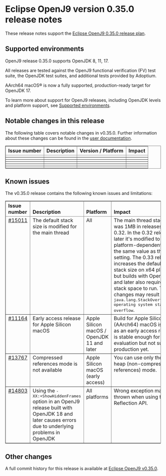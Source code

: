 <!--
* Copyright (c) 2022, 2022 IBM Corp. and others
*
* This program and the accompanying materials are made
* available under the terms of the Eclipse Public License 2.0
* which accompanies this distribution and is available at
* https://www.eclipse.org/legal/epl-2.0/ or the Apache
* License, Version 2.0 which accompanies this distribution and
* is available at https://www.apache.org/licenses/LICENSE-2.0.
*
* This Source Code may also be made available under the
* following Secondary Licenses when the conditions for such
* availability set forth in the Eclipse Public License, v. 2.0
* are satisfied: GNU General Public License, version 2 with
* the GNU Classpath Exception [1] and GNU General Public
* License, version 2 with the OpenJDK Assembly Exception [2].
*
* [1] https://www.gnu.org/software/classpath/license.html
* [2] http://openjdk.java.net/legal/assembly-exception.html
*
* SPDX-License-Identifier: EPL-2.0 OR Apache-2.0 OR GPL-2.0 WITH
* Classpath-exception-2.0 OR LicenseRef-GPL-2.0 WITH Assembly-exception
-->

# Eclipse OpenJ9 version 0.35.0 release notes

These release notes support the [Eclipse OpenJ9 0.35.0 release plan](https://projects.eclipse.org/projects/technology.openj9/releases/0.35.0/plan).

## Supported environments

OpenJ9 release 0.35.0 supports OpenJDK 8, 11, 17.

All releases are tested against the OpenJ9 functional verification (FV) test suite, the OpenJDK test suites, and additional tests provided by Adoptium.

AArch64 macOS&reg; is now a fully supported, production-ready target for OpenJDK 17.

To learn more about support for OpenJ9 releases, including OpenJDK levels and platform support, see [Supported environments](https://eclipse.org/openj9/docs/openj9_support/index.html).

## Notable changes in this release

The following table covers notable changes in v0.35.0. Further information about these changes can be found in the [user documentation](https://eclipse-openj9.github.io/openj9-docs/version0.35/).

<table cellpadding="4" cellspacing="0" summary="" width="100%" rules="all" frame="border" border="1"><thead align="left">
<tr>
<th valign="bottom">Issue number</th>
<th valign="bottom">Description</th>
<th valign="bottom">Version / Platform</th>
<th valign="bottom">Impact</th>
</tr>
</thead>
<tbody>

<tr>
<td valign="top"></td>
<td valign="top"></td>
<td valign="top"></td>
<td valign="top"></td>
</tr>

<tr>
<td valign="top"></td>
<td valign="top"></td>
<td valign="top"></td>
<td valign="top"></td>
</tr>

<tr>
<td valign="top"></td>
<td valign="top"></td>
<td valign="top"></td>
<td valign="top"></td>
</tr>

<tr>
<td valign="top"></td>
<td valign="top"></td>
<td valign="top"></td>
<td valign="top"></td>
</tr>

<tr>
<td valign="top"></td>
<td valign="top"></td>
<td valign="top"></td>
<td valign="top"></td>
</tr>

<tr>
<td valign="top"></td>
<td valign="top"></td>
<td valign="top"></td>
<td valign="top"></td>
</tr>

</tbody>
</table>

## Known issues

The v0.35.0 release contains the following known issues and limitations:

<table cellpadding="4" cellspacing="0" summary="" width="100%" rules="all" frame="border" border="1">
<thead align="left">
<tr>
<th valign="bottom">Issue number</th>
<th valign="bottom">Description</th>
<th valign="bottom">Platform</th>
<th valign="bottom">Impact</th>
<th valign="bottom">Workaround</th>
</tr>
</thead>

<tbody>
<tr>
<td valign="top"><a href="https://github.com/eclipse-openj9/openj9/issues/15011">#15011</a></td>
<td valign="top">The default stack size is modified for the main thread</td>
<td valign="top">All</td>
<td valign="top">The main thread stack size was 1MB in releases prior to 0.32. In the 0.32 release and later it's modified to a smaller
platform-dependent value, the same value as the <tt>-Xmso</tt> setting. The 0.33 release increases the default <tt>-Xmso</tt> stack size
on x64 platforms, but builds with OpenJDK 17 and later also require more stack space to run. These changes may result in a
<tt>java.lang.StackOverflowError: operating system stack overflow</tt>.</td>
<td valign="top">Use <tt>-Xmso</tt> to set the default stack size. See the default value by using <tt>-verbose:sizes</tt>.</td>
</tr>

<tr>
<td valign="top"><a href="https://github.com/eclipse-openj9/openj9/issues/11164">#11164</a></td>
<td valign="top">Early access release for Apple Silicon macOS</td>
<td valign="top">Apple Silicon macOS / OpenJDK 11 and later</td>
<td valign="top">Build for Apple Silicon (AArch64) macOS is available as an early access release.  It is stable enough for evaluation but not suitable for production yet.</td>
</tr>

<tr>
<td valign="top"><a href="https://github.com/eclipse-openj9/openj9/issues/13767">#13767</a></td>
<td valign="top">Compressed references mode is not available</td>
<td valign="top">Apple Silicon macOS (early access)</td>
<td valign="top">You can use only the large heap (non-compressed references) mode.</td>
<td valign="top">None</td>
</tr>

<tr>
<td valign="top"><a href="https://github.com/eclipse-openj9/openj9/issues/14803">#14803</a></td>
<td valign="top">Using the <tt>-XX:+ShowHiddenFrames</tt> option in an OpenJ9 release built with OpenJDK 18 and later causes errors due to underlying problems in OpenJDK</td>
<td valign="top">All platforms</td>
<td valign="top">Wrong exception may be thrown when using the Reflection API.</td>
<td valign="top">Avoid using the <tt>-XX:+ShowHiddenFrames</tt> option with OpenJDK 18 and later.</td>
</tr>

</tbody>
</table>

## Other changes

A full commit history for this release is available at [Eclipse OpenJ9 v0.35.0](https://github.com/eclipse-openj9/openj9/releases/tag/openj9-0.35.0).
